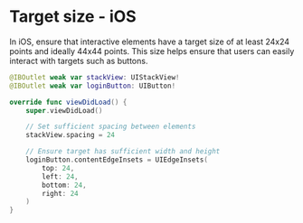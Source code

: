 # Target size - iOS

In iOS, ensure that interactive elements have a target size of at least 24x24 points and ideally 44x44 points. This size helps ensure that users can easily interact with targets such as buttons.

```swift
@IBOutlet weak var stackView: UIStackView!
@IBOutlet weak var loginButton: UIButton!

override func viewDidLoad() {
    super.viewDidLoad()

    // Set sufficient spacing between elements
    stackView.spacing = 24 

    // Ensure target has sufficient width and height
    loginButton.contentEdgeInsets = UIEdgeInsets(
        top: 24,
        left: 24,
        bottom: 24,
        right: 24
    )
}
```
